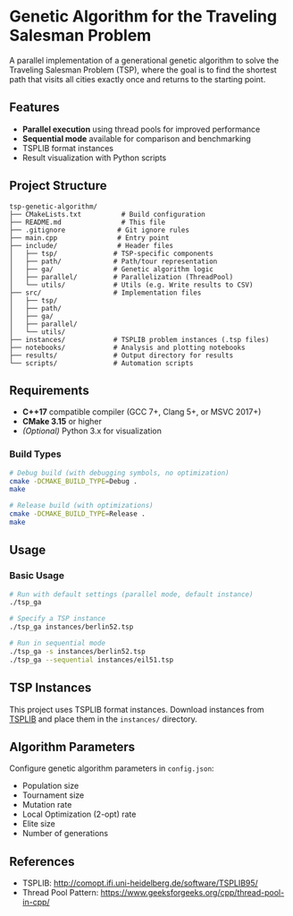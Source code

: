 # Genetic Algorithm for the Traveling Salesman Problem

A parallel implementation of a generational genetic algorithm to solve the Traveling Salesman Problem (TSP), where the goal is to find the shortest path that visits all cities exactly once and returns to the starting point.

## Features

- **Parallel execution** using thread pools for improved performance
- **Sequential mode** available for comparison and benchmarking
- TSPLIB format instances
- Result visualization with Python scripts

## Project Structure
```
tsp-genetic-algorithm/
├── CMakeLists.txt          # Build configuration
├── README.md               # This file
├── .gitignore             # Git ignore rules
├── main.cpp               # Entry point
├── include/               # Header files
│   ├── tsp/              # TSP-specific components
│   ├── path/             # Path/tour representation
│   ├── ga/               # Genetic algorithm logic
│   ├── parallel/         # Parallelization (ThreadPool)
│   └── utils/            # Utils (e.g. Write results to CSV)
├── src/                  # Implementation files
│   ├── tsp/
│   ├── path/
│   ├── ga/
│   ├── parallel/
│   └── utils/
├── instances/            # TSPLIB problem instances (.tsp files)
├── notebooks/            # Analysis and plotting notebooks
├── results/              # Output directory for results
└── scripts/              # Automation scripts
```

## Requirements

- **C++17** compatible compiler (GCC 7+, Clang 5+, or MSVC 2017+)
- **CMake 3.15** or higher
- *(Optional)* Python 3.x for visualization

### Build Types
```bash
# Debug build (with debugging symbols, no optimization)
cmake -DCMAKE_BUILD_TYPE=Debug .
make

# Release build (with optimizations)
cmake -DCMAKE_BUILD_TYPE=Release .
make
```

## Usage

### Basic Usage
```bash
# Run with default settings (parallel mode, default instance)
./tsp_ga

# Specify a TSP instance
./tsp_ga instances/berlin52.tsp

# Run in sequential mode
./tsp_ga -s instances/berlin52.tsp
./tsp_ga --sequential instances/eil51.tsp
```

## TSP Instances

This project uses TSPLIB format instances. Download instances from [TSPLIB](http://comopt.ifi.uni-heidelberg.de/software/TSPLIB95/) and place them in the `instances/` directory.

## Algorithm Parameters

Configure genetic algorithm parameters in `config.json`:
- Population size
- Tournament size
- Mutation rate
- Local Optimization (2-opt) rate
- Elite size
- Number of generations

## References

- TSPLIB: http://comopt.ifi.uni-heidelberg.de/software/TSPLIB95/
- Thread Pool Pattern: https://www.geeksforgeeks.org/cpp/thread-pool-in-cpp/
